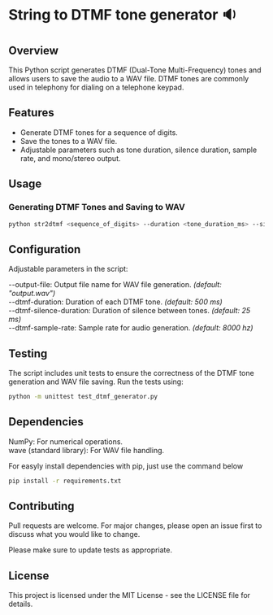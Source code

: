 # String to DTMF tone generator :sound:

## Overview

This Python script generates DTMF (Dual-Tone Multi-Frequency) tones and allows users to save the audio to a WAV file. DTMF tones are commonly used in telephony for dialing on a telephone keypad.

## Features

- Generate DTMF tones for a sequence of digits.
- Save the tones to a WAV file.
- Adjustable parameters such as tone duration, silence duration, sample rate, and mono/stereo output.

## Usage

### Generating DTMF Tones and Saving to WAV

```bash
python str2dtmf <sequence_of_digits> --duration <tone_duration_ms> --silence-duration <silence_duration_ms> --sample-rate <sample_rate_hz> --output-file <output_filename.wav>
```

## Configuration

Adjustable parameters in the script:

--output-file: Output file name for WAV file generation. *(default: "output.wav")* <br>
--dtmf-duration: Duration of each DTMF tone. *(default: 500 ms)* <br>
--dtmf-silence-duration: Duration of silence between tones. *(default: 25 ms)* <br>
--dtmf-sample-rate: Sample rate for audio generation. *(default: 8000 hz)* <br>

## Testing

The script includes unit tests to ensure the correctness of the DTMF tone generation and WAV file saving. Run the tests using:

```bash
python -m unittest test_dtmf_generator.py
```

## Dependencies

NumPy: For numerical operations. <br>
wave (standard library): For WAV file handling. <br>

For easyly install dependencies with pip, just use the command below

```bash
pip install -r requirements.txt
```

## Contributing

Pull requests are welcome. For major changes, please open an issue first
to discuss what you would like to change.

Please make sure to update tests as appropriate.

## License 

This project is licensed under the MIT License - see the LICENSE file for details.
